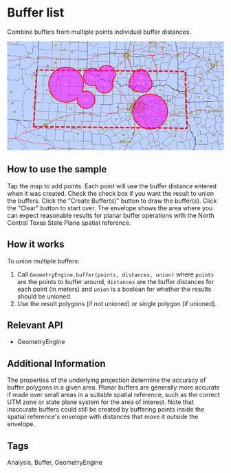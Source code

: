 # Buffer list

Combine buffers from multiple points individual buffer distances.

![](BufferList.png)

## How to use the sample

Tap the map to add points. Each point will use the buffer distance entered when it was created. Check the check box if you want the result to union the buffers. Click the "Create Buffer(s)" button to draw the buffer(s). Click the "Clear" button to start over. The envelope shows the area where you can expect reasonable results for planar buffer operations with the North Central Texas State Plane spatial reference.

## How it works

To union multiple buffers:

1. Call `GeometryEngine.buffer(points, distances, union)` where `points` are the points to buffer around, `distances` are the buffer distances for each point (in meters) and `union` is a boolean for whether the results should be unioned.
2. Use the result polygons (if not unioned) or single polygon (if unioned).

## Relevant API

* GeometryEngine

## Additional Information

The properties of the underlying projection determine the accuracy of buffer polygons in a given area. Planar buffers are generally more accurate if made over small areas in a suitable spatial reference, such as the correct UTM zone or state plane system for the area of interest. Note that inaccurate buffers could still be created by buffering points inside the spatial reference's envelope with distances that move it outside the envelope.</p>

## Tags

Analysis, Buffer, GeometryEngine
